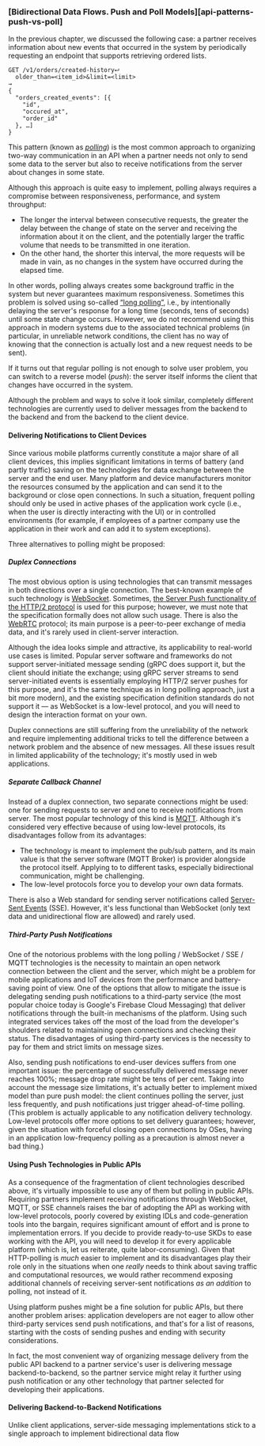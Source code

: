 ### [Bidirectional Data Flows. Push and Poll Models][api-patterns-push-vs-poll]

In the previous chapter, we discussed the following case: a partner receives information about new events that occurred in the system by periodically requesting an endpoint that supports retrieving ordered lists.

```
GET /v1/orders/created-history⮠
  older_than=<item_id>&limit=<limit>
→
{
  "orders_created_events": [{
    "id",
    "occured_at",
    "order_id"
  }, …]
}
```

This pattern (known as [*polling*](https://en.wikipedia.org/wiki/Polling_(computer_science))) is the most common approach to organizing two-way communication in an API when a partner needs not only to send some data to the server but also to receive notifications from the server about changes in some state.

Although this approach is quite easy to implement, polling always requires a compromise between responsiveness, performance, and system throughput:

  * The longer the interval between consecutive requests, the greater the delay between the change of state on the server and receiving the information about it on the client, and the potentially larger the traffic volume that needs to be transmitted in one iteration.
  * On the other hand, the shorter this interval, the more requests will be made in vain, as no changes in the system have occurred during the elapsed time.

In other words, polling always creates some background traffic in the system but never guarantees maximum responsiveness. Sometimes this problem is solved using so-called [“long polling”](https://en.wikipedia.org/wiki/Push_technology#Long_polling), i.e., by intentionally delaying the server's response for a long time (seconds, tens of seconds) until some state change occurs. However, we do not recommend using this approach in modern systems due to the associated technical problems (in particular, in unreliable network conditions, the client has no way of knowing that the connection is actually lost and a new request needs to be sent).

If it turns out that regular polling is not enough to solve user problem, you can switch to a reverse model (*push*): the server itself informs the client that changes have occurred in the system.

Although the problem and ways to solve it look similar, completely different technologies are currently used to deliver messages from the backend to the backend and from the backend to the client device.

#### Delivering Notifications to Client Devices

Since various mobile platforms currently constitute a major share of all client devices, this implies significant limitations in terms of battery (and partly traffic) saving on the technologies for data exchange between the server and the end user. Many platform and device manufacturers monitor the resources consumed by the application and can send it to the background or close open connections. In such a situation, frequent polling should only be used in active phases of the application work cycle (i.e., when the user is directly interacting with the UI) or in controlled environments (for example, if employees of a partner company use the application in their work and can add it to system exceptions).

Three alternatives to polling might be proposed:

##### Duplex Connections

The most obvious option is using technologies that can transmit messages in both directions over a single connection. The best-known example of such technology is [WebSocket](https://websockets.spec.whatwg.org/). Sometimes, [the Server Push functionality of the HTTP/2 protocol](https://datatracker.ietf.org/doc/html/rfc7540#section-8.2) is used for this purpose; however, we must note that the specification formally does not allow such usage. There is also the [WebRTC](https://www.w3.org/TR/webrtc/) protocol; its main purpose is a peer-to-peer exchange of media data, and it's rarely used in client-server interaction.

Although the idea looks simple and attractive, its applicability to real-world use cases is limited. Popular server software and frameworks do not support server-initiated message sending (gRPC does support it, but the client should initiate the exchange; using gRPC server streams to send server-initiated events is essentially employing HTTP/2 server pushes for this purpose, and it's the same technique as in long polling approach, just a bit more modern), and the existing specification definition standards do not support it — as WebSocket is a low-level protocol, and you will need to design the interaction format on your own.

Duplex connections are still suffering from the unreliability of the network and require implementing additional tricks to tell the difference between a network problem and the absence of new messages. All these issues result in limited applicability of the technology; it's mostly used in web applications.

##### Separate Callback Channel

Instead of a duplex connection, two separate connections might be used: one for sending requests to server and one to receive notifications from server. The most popular technology of this kind is [MQTT](https://docs.oasis-open.org/mqtt/mqtt/v5.0/mqtt-v5.0.html). Although it's considered very effective because of using low-level protocols, its disadvantages follow from its advantages:
  * The technology is meant to implement the pub/sub pattern, and its main value is that the server software (MQTT Broker) is provider alongside the protocol itself. Applying to to different tasks, especially bidirectional communication, might be challenging.
  * The low-level protocols force you to develop your own data formats.

There is also a Web standard for sending server notifications called [Server-Sent Events](https://html.spec.whatwg.org/multipage/server-sent-events.html) (SSE). However, it's less functional than WebSocket (only text data and unidirectional flow are allowed) and rarely used.

##### Third-Party Push Notifications

One of the notorious problems with the long polling / WebSocket / SSE / MQTT technologies is the necessity to maintain an open network connection between the client and the server, which might be a problem for mobile applications and IoT devices from the performance and battery-saving point of view. One of the options that allow to mitigate the issue is delegating sending push notifications to a third-party service (the most popular choice today is Google's Firebase Cloud Messaging) that deliver notifications through the built-in mechanisms of the platform. Using such integrated services takes off the most of the load from the developer's shoulders related to maintaining open connections and checking their status. The disadvantages of using third-party services is the necessity to pay for them and strict limits on message sizes.

Also, sending push notifications to end-user devices suffers from one important issue: the percentage of successfully delivered message never reaches 100%; message drop rate might be tens of per cent. Taking into account the message size limitations, it's actually better to implement mixed model than pure push model: the client continues polling the server, just less frequently, and push notifications just trigger ahead-of-time polling. (This problem is actually applicable to any notification delivery technology. Low-level protocols offer more options to set delivery guarantees; however, given the situation with forceful closing open connections by OSes, having in an application low-frequency polling as a precaution is almost never a bad thing.)

#### Using Push Technologies in Public APIs

As a consequence of the fragmentation of client technologies described above, it's virtually impossible to use any of them but polling in public APIs. Requiring partners implement receiving notifications through WebSocket, MQTT, or SSE channels raises the bar of adopting the API as working with low-level protocols, poorly covered by existing IDLs and code-generation tools into the bargain, requires significant amount of effort and is prone to implementation errors. If you decide to provide ready-to-use SKDs to ease working with the API, you will need to develop it for every applicable platform (which is, let us reiterate, quite labor-consuming). Given that HTTP-polling is *much* easier to implement and its disadvantages play their role only in the situations when one *really* needs to think about saving traffic and computational resources, we would rather recommend exposing additional channels of receiving server-sent notifications *as an addition* to polling, not instead of it.

Using platform pushes might be a fine solution for public APIs, but there another problem arises: application developers are not eager to allow other third-party services send push notifications, and that's for a list of reasons, starting with the costs of sending pushes and ending with security considerations.

In fact, the most convenient way of organizing message delivery from the public API backend to a partner service's user is delivering message backend-to-backend, so the partner service might relay it further using push notification or any other technology that partner selected for developing their applications.

#### Delivering Backend-to-Backend Notifications

Unlike client applications, server-side messaging implementations stick to a single approach to implement bidirectional data flow